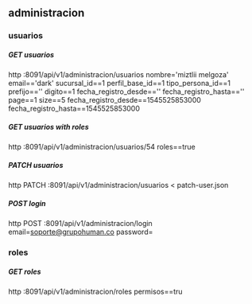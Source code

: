 ## administracion

### usuarios
##### GET usuarios
http :8091/api/v1/administracion/usuarios nombre='miztlii melgoza' email=='dark' sucursal_id==1 perfil_base_id==1 tipo_persona_id==1 prefijo=='' digito==1 fecha_registro_desde=='' fecha_registro_hasta=='' page==1 size==5 fecha_registro_desde==1545525853000 fecha_registro_hasta==1545525853000

##### GET usuarios with roles
http :8091/api/v1/administracion/usuarios/54 roles==true

##### PATCH usuarios
http PATCH :8091/api/v1/administracion/usuarios < patch-user.json

##### POST login
http POST :8091/api/v1/administracion/login email=soporte@grupohuman.co password=

### roles
##### GET roles

http :8091/api/v1/administracion/roles permisos==tru
